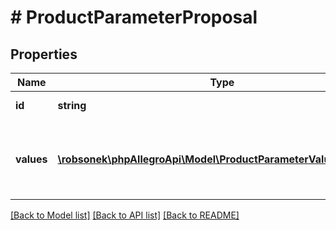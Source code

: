 # # ProductParameterProposal

## Properties

Name | Type | Description | Notes
------------ | ------------- | ------------- | -------------
**id** | **string** | Parameter identifier. | [optional]
**values** | [**\robsonek\phpAllegroApi\Model\ProductParameterValueProposal[]**](ProductParameterValueProposal.md) | List of proposed product parameter change statuses. | [optional]

[[Back to Model list]](../../README.md#models) [[Back to API list]](../../README.md#endpoints) [[Back to README]](../../README.md)
